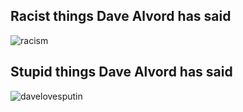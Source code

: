 ## Racist things Dave Alvord has said

![racism](https://cloudfront-us-east-1.images.arcpublishing.com/sltrib/Y6VBJ4YGB5DZVIY7OGUS6D2FNY.jpg)

## Stupid things Dave Alvord has said
![davelovesputin](/assets/img/dave_alvord_loves_putin)